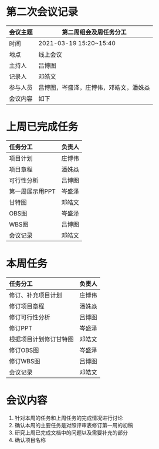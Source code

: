 # 第二次会议记录

| 会议主题   | 第二周组会及周任务分工 |
| :-------  | ---------------------------- |
| 时间      | 2021-03-19 15:20~15:40 |
| 地点      | 线上会议               |
| 主持人    | 吕博图                 |
| 记录人    | 邓皓文                    |
| 参与人员  | 吕博图，岑盛泽，庄博伟，邓皓文，潘姝焱 |
| 会议内容  | 如下                         |

# 上周已完成任务

| 任务分工        | 负责人 |
| :-------------- | ------ |
| 项目计划        | 庄博伟 |
| 项目章程        | 潘姝焱 |
| 可行性分析      | 吕博图 |
| 第一周展示用PPT | 岑盛泽 |
| 甘特图          | 邓皓文 |
| OBS图           | 岑盛泽 |
| WBS图           | 吕博图 |
| 会议记录        | 邓皓文 |

# 本周任务

| 任务分工                     |  负责人|
| :-------------------------- | ----------- |
| 修订、补充项目计划 | 庄博伟 |
| 修订项目章程 | 潘姝焱 |
| 修订可行性分析 | 吕博图 |
| 修订PPT | 岑盛泽 |
| 根据项目计划修订甘特图 | 邓皓文 |
| 修订OBS图 | 岑盛泽 |
| 修订WBS图 | 吕博图 |
| 会议记录 | 邓皓文 |

# 会议内容

1. 针对本周的任务和上周任务的完成情况进行讨论
2. 确认本周的主要任务是对照评审表修订第一周的初稿
3. 研究上周已完成文档中的问题以及需要补充的部分
4. 确认项目名称
